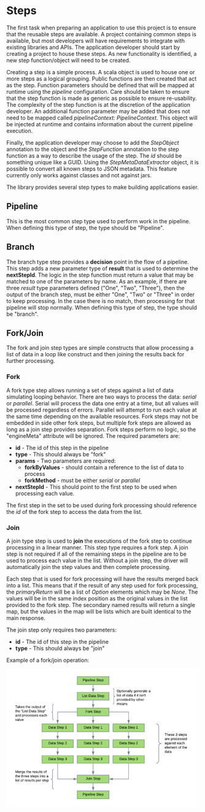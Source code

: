 # Steps
The first task when preparing an application to use this project is to ensure that the reusable steps are available. A
project containing common steps is available, but most developers will have requirements to integrate with existing 
libraries and APIs. The application developer should start by creating a project to house these steps. As new 
functionality is identified, a new step function/object will need to be created.

Creating a step is a simple process. A scala object is used to house one or more steps as a logical grouping. Public
functions are then created that act as the step. Function parameters should be defined that will be mapped at runtime 
using the *pipeline* configuration. Care should be taken to ensure that the step function is made as generic as possible
to ensure re-usability. The complexity of the step function is at the discretion of the application developer. An additional
function parameter may be added that does not need to be mapped called *pipelineContext: PipelineContext*. This object
will be injected at runtime and contains information about the current pipeline execution.

Finally, the application developer may choose to add the *StepObject* annotation to the object and the *StepFunction*
annotation to the step function as a way to describe the usage of the step. The *id* should be something unique like a 
GUID. Using the *StepMetaDataExtractor* object, it is possible to convert all known steps to JSON metadata. This feature
currently only works against classes and not against jars.

The library provides several step types to make building applications easier.

## Pipeline
This is the most common step type used to perform work in the pipeline. When defining this type of step, the type should
be "Pipeline".

## Branch
The branch type step provides a **decision** point in the flow of a pipeline. This step adds a new parameter type of **result**
that is used to determine the **nextStepId**. The logic in the step function must return a value that may be matched to 
one of the parameters by name. As an example, if there are three *result* type parameters defined ("One", "Two", "Three"),
then the output of the branch step, must be either "One", "Two" or "Three" in order to keep processing. In the case there 
is no match, then processing for that pipeline will stop normally. When defining this type of step, the type should
be "branch".

## Fork/Join
The fork and join step types are simple constructs that allow processing a list of data in a loop like construct and then 
joining the results back for further processing.

### Fork
A fork type step allows running a set of steps against a list of data simulating looping behavior. There are two ways
to process the data: *serial* or *parallel*. Serial will process the data one entry at a time, but all values will be 
processed regardless of errors. Parallel will attempt to run each value at the same time depending on the available 
resources. Fork steps may not be embedded in side other fork steps, but multiple fork steps are allowed as long as a
join step provides separation. Fork steps perform no logic, so the "engineMeta" attribute will be ignored. The required 
parameters are:

* **id** - The id of this step in the pipeline
* **type** - This should always be "fork"
* **params** - Two parameters are required:
  * **forkByValues** - should contain a reference to the list of data to process
  * **forkMethod** - must be either *serial* or *parallel*
* **nextStepId** - This should point to the first step to be used when processing each value.

The first step in the set to be used during fork processing should reference the *id* of the fork step to access the 
data from the list.

### Join
A join type step is used to **join** the executions of the fork step to continue processing in a linear manner. This step 
type requires a fork step. A join step is not required if all of the remaining steps in the pipeline are to be used to 
process each value in the list. Without a join step, the driver will automatically join the step values and then complete
processing.

Each step that is used for fork processing will have the results merged back into a list. This means that if the result 
of any step used for fork processing, the *primaryReturn* will be a list of *Option* elements which may be *None*. The 
values will be in the same index position as the original values in the list provided to the fork step. The secondary 
named results will return a single map, but the values in the map will be lists which are built identical to the main 
response.

The join step only requires two parameters:
*  **id** - The id of this step in the pipeline
* **type** - This should always be "join"

Example of a fork/join operation:

![Fork Join Step Overview](../../docs/images/Fork_Join_Overview.png "Fork Join Step Overview")